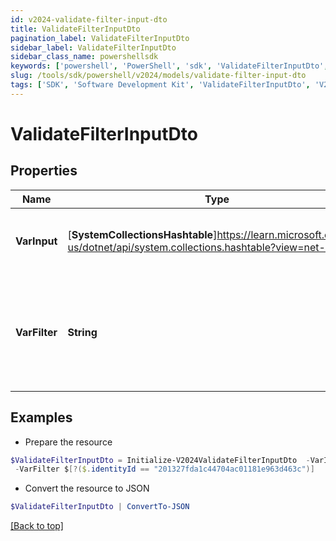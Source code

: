 ```yaml
---
id: v2024-validate-filter-input-dto
title: ValidateFilterInputDto
pagination_label: ValidateFilterInputDto
sidebar_label: ValidateFilterInputDto
sidebar_class_name: powershellsdk
keywords: ['powershell', 'PowerShell', 'sdk', 'ValidateFilterInputDto', 'V2024ValidateFilterInputDto'] 
slug: /tools/sdk/powershell/v2024/models/validate-filter-input-dto
tags: ['SDK', 'Software Development Kit', 'ValidateFilterInputDto', 'V2024ValidateFilterInputDto']
---
```



# ValidateFilterInputDto

## Properties

Name | Type | Description | Notes
------------ | ------------- | ------------- | -------------
**VarInput** | [**SystemCollectionsHashtable**]https://learn.microsoft.com/en-us/dotnet/api/system.collections.hashtable?view=net-9.0 | Mock input to evaluate filter expression against. | [required]
**VarFilter** | **String** | JSONPath filter to conditionally invoke trigger when expression evaluates to true. | [required]

## Examples

- Prepare the resource
```powershell
$ValidateFilterInputDto = Initialize-V2024ValidateFilterInputDto  -VarInput {identityId=201327fda1c44704ac01181e963d463c} `
 -VarFilter $[?($.identityId == "201327fda1c44704ac01181e963d463c")]
```

- Convert the resource to JSON
```powershell
$ValidateFilterInputDto | ConvertTo-JSON
```


[[Back to top]](#) 

